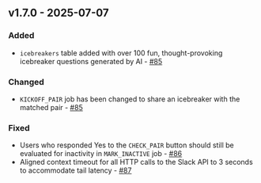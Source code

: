 ## v1.7.0 - 2025-07-07

### Added
* `icebreakers` table added with over 100 fun, thought-provoking icebreaker questions generated by AI - [#85](https://github.com/chat-roulettte/chat-roulette/pull/85)

### Changed
* `KICKOFF_PAIR` job has been changed to share an icebreaker with the matched pair - [#85](https://github.com/chat-roulettte/chat-roulette/pull/85)

### Fixed
* Users who responded Yes to the `CHECK_PAIR` button should still be evaluated for inactivity in `MARK_INACTIVE` job - [#86](https://github.com/chat-roulettte/chat-roulette/pull/86)
* Aligned context timeout for all HTTP calls to the Slack API to 3 seconds to accommodate tail latency - [#87](https://github.com/chat-roulettte/chat-roulette/pull/87)

